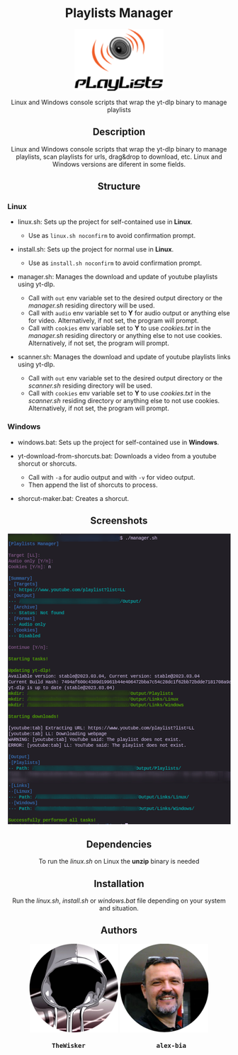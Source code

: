 <h1 align="center">Playlists Manager</h1>
<div align="center">
    <img width="200" src="./assets/logo.png">
</div>
<p align="center">Linux and Windows console scripts that wrap the yt-dlp binary to manage playlists</p>

<h2 align="center">Description</h2>

<p align="center">Linux and Windows console scripts that wrap the yt-dlp binary to manage playlists, scan playlists for urls, drag&drop to download, etc. Linux and Windows versions are diferent in some fields.</p>

<h2 align="center">Structure</h2>

<h3>Linux</h2>

- linux.sh: Sets up the project for self-contained use in **Linux**.
    - Use as `linux.sh noconfirm` to avoid confirmation prompt.
- install.sh: Sets up the project for normal use in **Linux**.
    - Use as `install.sh noconfirm` to avoid confirmation prompt.

- manager.sh: Manages the download and update of youtube playlists using yt-dlp.
    - Call with `out` env variable set to the desired output directory or the *manager.sh* residing directory will be used.
    - Call with `audio` env variable set to **Y** for audio output or anything else for video. Alternatively, if not set, the program will prompt.
    - Call with `cookies` env variable set to **Y** to use *cookies.txt* in the *manager.sh* residing directory or anything else to not use cookies. Alternatively, if not set, the program will prompt.

- scanner.sh: Manages the download and update of youtube playlists links using yt-dlp.
    - Call with `out` env variable set to the desired output directory or the *scanner.sh* residing directory will be used.
    - Call with `cookies` env variable set to **Y** to use *cookies.txt* in the *scanner.sh* residing directory or anything else to not use cookies. Alternatively, if not set, the program will prompt.

<h3>Windows</h2>

- windows.bat: Sets up the project for self-contained use in **Windows**.

- yt-download-from-shorcuts.bat: Downloads a video from a youtube shorcut or shorcuts.
    - Call with `-a` for audio output and with `-v` for video output.
    - Then append the list of shorcuts to process.
 
- shorcut-maker.bat: Creates a shorcut.

<h2 align="center">Screenshots</h2>

<p align="center">
    <img src="./assets/Screenshot_One.png">
</p>

<!--![Windows script screenshot](./assets/Screenshot_Two.png)-->

<h2 align="center">Dependencies</h2>

<p align="center">To run the <i>linux.sh</i> on Linux the <b>unzip</b> binary is needed</p>

<h2 align="center">Installation</h2>

<p align="center">Run the <i>linux.sh</i>, <i>install.sh</i> or <i>windows.bat</i> file depending on your system and situation.</p>

<h2 align="center">Authors</h2>
<div align="center">
    <img width="200" height="200" src="./assets/profile.png"></img>
    <img width="200" height="200" src="./assets/profile2.png"></img>
</div>
<div align="center">
    <h4 align="center"><pre>TheWisker                   alex-bia</pre></h4>
</div>
